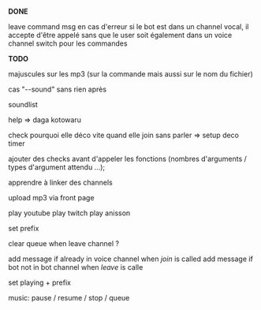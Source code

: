 **__DONE__**

leave command
msg en cas d'erreur
si le bot est dans un channel vocal, il accepte d'être appelé sans que le user soit également dans un voice channel
switch pour les commandes

**__TODO__**

majuscules sur les mp3 (sur la commande mais aussi sur le nom du fichier)

cas "--sound" sans rien après

soundlist

help => daga kotowaru

check pourquoi elle déco vite quand elle join sans parler
=> setup deco timer

ajouter des checks avant d'appeler les fonctions (nombres d'arguments / types d'argument attendu ...);

apprendre à linker des channels

upload mp3 via front page

play youtube
play twitch
play anisson

set prefix

clear queue when leave channel ?

add message if already in voice channel when *join* is called
add message if bot not in bot channel when *leave* is calle

set playing + prefix

music:
    pause / resume / stop / queue